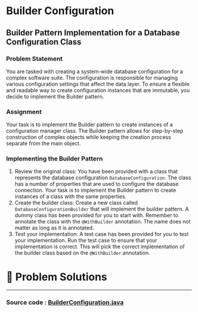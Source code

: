 # Builder Configuration

## Builder Pattern Implementation for a Database Configuration Class


### Problem Statement
You are tasked with creating a system-wide database configuration for a complex software suite. 
The configuration is responsible for managing various configuration settings that affect the data layer. To ensure a flexible and readable way to create configuration instances that are immutable, you decide to implement the Builder pattern.

### Assignment
Your task is to implement the Builder pattern to create instances of a configuration manager class. 
The Builder pattern allows for step-by-step construction of complex objects while keeping the creation process separate from the main object.


### Implementing the Builder Pattern

1. Review the original class: You have been provided with a class that represents the database configuration `DatabaseConfiguration`. The class has a number of properties that are used to configure the database connection. Your task is to implement the Builder pattern to create instances of a class with the same properties.
2. Create the builder class: Create a new class called `DatabaseConfigurationBuilder` that will implement the builder pattern. A dummy class has been provided for you to start with. Remember to annotate the class with the `@WithBuilder` annotation. The name does not matter as long as it is annotated.
3. Test your implementation: A test case has been provided for you to test your implementation. Run the test case to ensure that your implementation is correct. This will pick the correct implementation of the builder class based on the `@WithBuilder` annotation.



# 📝 Problem Solutions
---
### Source code : [BuilderConfiguration.java](../../../../../../../../../../../../src/lowLevelDesignModuleTwo/QuestionAnswer/BackendLLDDesignPatternsBuilder/Assignment/BuilderConfiguration/ActualQuestion/BuilderConfiguration.java)